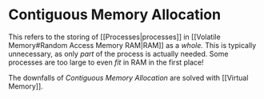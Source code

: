 # Contiguous Memory Allocation

This refers to the storing of [[Processes|processes]] in [[Volatile Memory#Random Access Memory RAM|RAM]] as a *whole.* This is typically unnecessary, as only *part* of the process is actually needed. Some processes are too large to even *fit* in RAM in the first place!

The downfalls of *Contiguous Memory Allocation* are solved with [[Virtual Memory]].